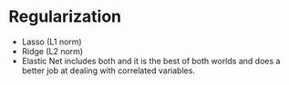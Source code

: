 # Regularization
- Lasso (L1 norm)
- Ridge (L2 norm)
- Elastic Net includes both and it is the best of both worlds and does a better job at dealing with correlated variables.
